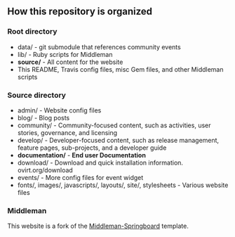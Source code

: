 ## How this repository is organized

### Root directory
* data/ - git submodule that references community events
* lib/ - Ruby scripts for Middleman
* **source/** - All content for the website
* This README, Travis config files, misc Gem files, and other Middleman scripts

### Source directory
* admin/ - Website config files
* blog/ - Blog posts
* community/ - Community-focused content, such as activities, user stories, governance, and licensing
* develop/ - Developer-focused content, such as release management, feature pages, sub-projects, and a developer guide
* **documentation/** - **End user Documentation**
* download/ - Download and quick installation information. ovirt.org/download
* events/ - More config files for event widget
* fonts/, images/, javascripts/, layouts/, site/, stylesheets - Various website files

### Middleman
This website is a fork of the [Middleman-Springboard](https://github.com/OSAS/middleman-springboard) template.
